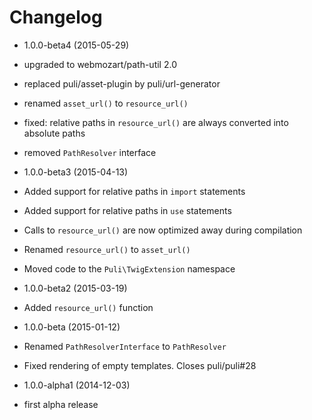 Changelog
=========

* 1.0.0-beta4 (2015-05-29)

 * upgraded to webmozart/path-util 2.0
 * replaced puli/asset-plugin by puli/url-generator
 * renamed `asset_url()` to `resource_url()`
 * fixed: relative paths in `resource_url()` are always converted into absolute
   paths
 * removed `PathResolver` interface

* 1.0.0-beta3 (2015-04-13)

 * Added support for relative paths in `import` statements
 * Added support for relative paths in `use` statements
 * Calls to `resource_url()` are now optimized away during compilation
 * Renamed `resource_url()` to `asset_url()`
 * Moved code to the `Puli\TwigExtension` namespace

* 1.0.0-beta2 (2015-03-19)

 * Added `resource_url()` function

* 1.0.0-beta (2015-01-12)

 * Renamed `PathResolverInterface` to `PathResolver`
 * Fixed rendering of empty templates. Closes puli/puli#28

* 1.0.0-alpha1 (2014-12-03)

 * first alpha release
